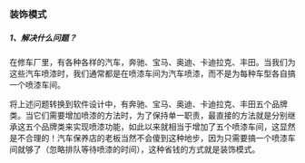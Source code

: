 ### 装饰模式

##### 1、解决什么问题？

在修车厂里，有各种各样的汽车，奔驰、宝马、奥迪、卡迪拉克、丰田。当我们为这些汽车喷漆时，我们通常都是在喷漆车间为汽车喷漆，而不是为每种车型各自搞一个喷漆车间。

将上述问题转换到软件设计中，有奔驰、宝马、奥迪、卡迪拉克、丰田五个品牌类。当它们需要增加喷漆的方法时，为了保持单一职责，最直接的方法就是分别继承这五个品牌类来实现喷漆功能，如此以来就相当于增加了五个喷漆车间，这显然是不合理的！汽车保养店的老板当然不会傻到这种地步，因为只需要搞一个喷漆车间就够了（忽略排队等待喷漆的时间），这种省钱的方式就是装饰模式。

